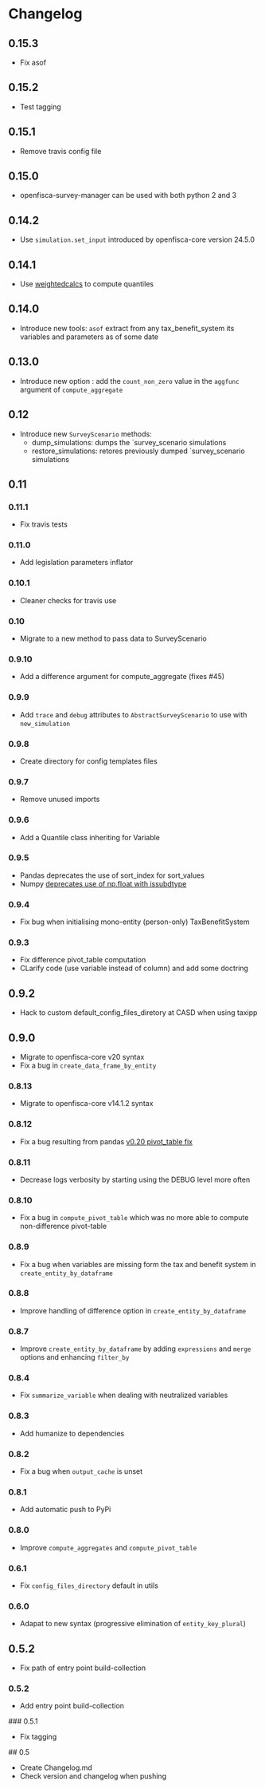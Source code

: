 
# Changelog

## 0.15.3

* Fix asof

## 0.15.2

* Test tagging

## 0.15.1

* Remove travis config file

## 0.15.0

* openfisca-survey-manager can be used with both python 2 and 3

## 0.14.2

* Use `simulation.set_input` introduced by openfisca-core version 24.5.0

## 0.14.1

* Use [weightedcalcs](https://github.com/jsvine/weightedcalcs) to compute quantiles

## 0.14.0

* Introduce new tools: `asof` extract from any tax_benefit_system its variables and parameters as of some date

## 0.13.0

* Introduce new option : add the `count_non_zero` value in the `aggfunc` argument of `compute_aggregate`

## 0.12

* Introduce new `SurveyScenario` methods:
  - dump_simulations: dumps the `survey_scenario simulations
  - restore_simulations: retores previously dumped `survey_scenario simulations

## 0.11

### 0.11.1

* Fix travis tests

### 0.11.0

* Add legislation parameters inflator

### 0.10.1

* Cleaner checks for travis use

### 0.10

* Migrate to a new method to pass data to SurveyScenario

### 0.9.10

* Add a difference argument for compute_aggregate (fixes #45)

### 0.9.9

* Add `trace` and `debug` attributes to `AbstractSurveyScenario` to use with `new_simulation`

### 0.9.8

* Create directory for config templates files

### 0.9.7

* Remove unused imports

### 0.9.6

* Add a Quantile class inheriting for Variable

### 0.9.5

* Pandas deprecates the use of sort_index for sort_values
* Numpy [deprecates use of np.float with issubdtype](https://github.com/numpy/numpy/pull/9505)

### 0.9.4

* Fix bug when initialising mono-entity (person-only) TaxBenefitSystem

### 0.9.3

* Fix difference pivot_table computation
* CLarify code (use variable instead of column) and add some doctring

## 0.9.2
* Hack to custom default_config_files_diretory at CASD when using taxipp

## 0.9.0

* Migrate to openfisca-core v20 syntax
* Fix a bug in `create_data_frame_by_entity`

### 0.8.13

* Migrate to openfisca-core v14.1.2 syntax

### 0.8.12

* Fix a bug resulting from pandas [v0.20 pivot_table fix](https://github.com/pandas-dev/pandas/pull/13554)

### 0.8.11

* Decrease logs verbosity by starting using the DEBUG level more often

### 0.8.10

* Fix a bug in `compute_pivot_table` which was no more able to compute non-difference pivot-table

### 0.8.9

* Fix a bug when variables are missing form the tax and benefit system in `create_entity_by_dataframe`

### 0.8.8

* Improve handling of difference option in `create_entity_by_dataframe`

### 0.8.7

* Improve `create_entity_by_dataframe` by adding `expressions` and `merge` options and enhancing `filter_by`

### 0.8.4

* Fix `summarize_variable` when dealing with neutralized variables

### 0.8.3

* Add humanize to dependencies

### 0.8.2

* Fix a bug when `output_cache` is unset

### 0.8.1

* Add automatic push to PyPi

### 0.8.0

* Improve `compute_aggregates` and `compute_pivot_table`

### 0.6.1

* Fix `config_files_directory` default in utils

### 0.6.0

* Adapat to new syntax (progressive elimination of `entity_key_plural`)

## 0.5.2

* Fix path of entry point build-collection

### 0.5.2

* Add entry point build-collection

### 0.5.1

* Fix tagging

## 0.5

* Create Changelog.md
* Check version and changelog when pushing
